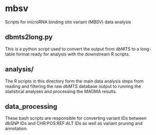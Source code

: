 # mbsv
Scripts for microRNA binding site variant (MBSV) data analysis

## dbmts2long.py

This is a python script used to convert the output from dbMTS to a long-table format ready for analysis with the downstream R scripts.

## analysis/

The R scripts in this directory form the main data analysis steps from reading and filtering the raw dbMTS database output to running the statistical analyses and processing the MAGMA results.

## data_processing

These bash scripts are responsible for converting variant IDs between dbSNP IDs and CHR:POS:REF:ALT IDs as well as variant pruning and annotation.
